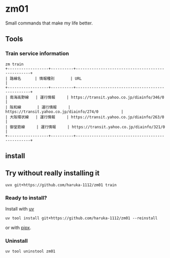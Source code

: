 # zm01

Small commands that make my life better.

## Tools

### Train service information

```
zm train
+------------------+----------+--------------------------------------------------+
| 路線名      | 情報種別       | URL                                              |
+------------------+----------+--------------------------------------------------+
| 南海高野線   | 運行情報     | https://transit.yahoo.co.jp/diainfo/346/0          |
| 阪和線       | 運行情報     | https://transit.yahoo.co.jp/diainfo/274/0          |
| 大阪環状線   | 運行情報     | https://transit.yahoo.co.jp/diainfo/263/0          |
| 御堂筋線     | 運行情報     | https://transit.yahoo.co.jp/diainfo/321/0          |
+------------------+----------+--------------------------------------------------+
```
## install

## Try without really installing it

```
uvx git+https://github.com/haruka-1112/zm01 train
```

### Ready to install?

Install with [uv](https://docs.astral.sh/uv/)

```
uv tool install git+https://github.com/haruka-1112/zm01 --reinstall
```

or with [pipx](https://pipx.pypa.io/stable/).

### Uninstall

```
uv tool uninstool zm01
```

